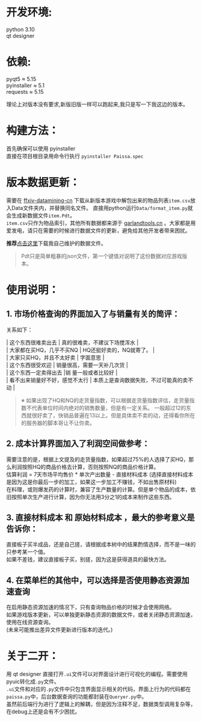 # **开发环境**:  
python 3.10  
qt designer  

# **依赖**:  
pyqt5   ≈   5.15  
pyinstaller  ≈   5.1  
requests  ≈   5.15  

理论上对版本没有要求,新版旧版一样可以跑起来,我只是写一下我这边的版本。

# **构建方法**：  
首先确保可以使用 pyinstaller  
直接在项目根目录用命令行执行 ```pyinstaller Paissa.spec``` 

# **版本数据更新**：
需要在 [ffxiv-datamining-cn](https://github.com/thewakingsands/ffxiv-datamining-cn) 下载从新版本游戏中解包出来的物品列表```item.csv```放入Data文件夹内，并替换同名文件。
直接用python运行```Data/format_item.py```就会生成新数据文件```item.Pdt```。  
```item.csv```只作为物品索引，其他所有数据都来源于 [garlandtools.cn](https://garlandtools.cn/) 。大家都是用爱发电，请只在需要的时候进行数据文件的更新，避免给其他开发者带来困扰。  

**推荐**[点击这里](http://43.142.142.18/item.Pdt)下载我自己维护的数据文件。
> Pdt只是简单粗暴的json文件，第一个键值对说明了这份数据对应游戏版本。



# **使用说明**：

## 1. 市场价格查询的界面加入了与销量有关的简评：

关系如下：

| 这个东西很难卖出去 | 真的很难卖，不建议下场搅浑水 |  
| 大家都在买HQ，几乎不买NQ | HQ还挺好卖的，NQ就寄了。 |  
| 大家只买HQ，并且不太好卖 | 字面意思 |  
| 这个东西很受欢迎 | 销量很高，需要一天补几次货 |  
| 这个东西一定卖得出去 |销 量一般或者比较好 |  
| 看不出来销量好不好，感觉不太行 | 本质上是查询数据失败，不过可能真的卖不动 |  

>※ 如果出现了HQ和NQ的走货量指数，可以根据走货量指数评估，走货量指数不代表单位时间内绝对的销售数量，但是有一定关系。
  一般超过12的东西就很好卖了，快销品普遍在13以上。但是具体卖不卖的动，还得看你所在的服务器的脚本哥让不让你卖。

## 2. 成本计算界面加入了利润空间做参考：  
   需要注意的是，根据上文提及的走货量指数，如果超过75%的人选择了买HQ，那么利润按照HQ的商品价格去计算，否则按照NQ的商品价格计算。  
   估算利润 = 7天市场平均售价 * 单次产出数量 - 直接材料成本 (选择直接材料成本是因为这是你最后一步的加工，如果这一步加工不赚钱，不如出售原材料)  
   在料理，或则爆发药的计算时，兼容了生产数量的计算。但是单个物品的成本，依旧按照单次生产进行计算，因为你无法用3分之1的成本来制作这些东西。  
## 3. 直接材料成本 和 原始材料成本 ，最大的参考意义是告诉你：  
  直接板子买半成品，还是自己搓，请根据成本树中的结果酌情选择，而不是一味的只参考某一个值。  
   如果不差钱，建议直接板子买，别搓，因为这是获得道具的最快方法。
## 4. 在菜单栏的其他中，可以选择是否使用静态资源加速查询  
   在启用静态资源加速的情况下，只有查询物品价格的时候才会使用网络。  
   如果游戏版本更新，可以单独更新静态资源的数据文件，或者关闭静态资源加速，使用在线资源查询。  
   (未来可能推出差异文件更新进行版本的迭代。)

# **关于二开**：  
用 qt designer 直接打开```.ui```文件可以对界面设计进行可视化的编程。需要使用pyuic转化成```.py```文件。  
```.ui```文件和对应的```.py```文件中只包含界面显示相关的代码，界面上行为的代码都在```paissa.py```中，后台数据查询的功能都封装在```Queryer.py```中。  
虽然前后端行为进行了逻辑上的解耦，但是因为注释不足，数据类型调用复杂等，在debug上还是会有不少困扰。

